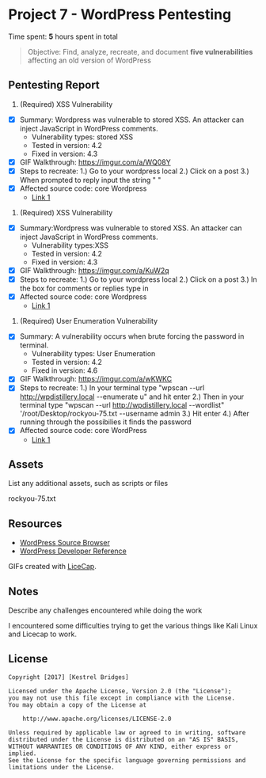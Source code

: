 # Project 7 - WordPress Pentesting

Time spent: **5** hours spent in total

> Objective: Find, analyze, recreate, and document **five vulnerabilities** affecting an old version of WordPress

## Pentesting Report

1. (Required) XSS Vulnerability
  - [X] Summary: Wordpress was vulnerable to stored XSS. An attacker can inject JavaScript in WordPress comments.
    - Vulnerability types: stored XSS
    - Tested in version: 4.2
    - Fixed in version: 4.3
  - [X] GIF Walkthrough: https://imgur.com/a/WQ08Y
  - [X] Steps to recreate: 
	1.) Go to your wordpress local 
	2.) Click on a post
	3.) When prompted to reply input the string "<a title='x onmouseover=alert(unescape(/hello%20world/.source)) style=position:absolute;left:0;
	top:0;width:5000px;height:5000px  AAAAAAAAAAAA...[64 kb]..AAA'></a> "
  - [X] Affected source code: core Wordpress
    - [Link 1](https://core.trac.wordpress.org/browser/tags/version/src/source_file.php)
1. (Required) XSS Vulnerability
  - [X] Summary:Wordpress was vulnerable to stored XSS. An attacker can inject JavaScript in WordPress comments. 
    - Vulnerability types:XSS
    - Tested in version: 4.2
    - Fixed in version: 4.3
  - [X] GIF Walkthrough: https://imgur.com/a/KuW2q
  - [X] Steps to recreate: 
	1.) Go to your wordpress local
	2.) Click on a post
	3.) In the box for comments or replies type in <script>alert('XSS');</script>
  - [X] Affected source code: core Wordpress
    - [Link 1](https://core.trac.wordpress.org/browser/tags/version/src/source_file.php)
1. (Required) User Enumeration Vulnerability
  - [X] Summary: A vulnerability occurs when brute forcing the password in terminal.
    - Vulnerability types: User Enumeration
    - Tested in version: 4.2
    - Fixed in version: 4.6
  - [X] GIF Walkthrough: https://imgur.com/a/wKWKC
  - [X] Steps to recreate: 
	1.) In your terminal type "wpscan --url http://wpdistillery.local --enumerate u" and hit enter
	2.) Then in your terminal type "wpscan --url http://wpdistillery.local --wordlist" '/root/Desktop/rockyou-75.txt --username admin
	3.) Hit enter
	4.) After running through the possibilies it finds the password
  - [X] Affected source code: core WordPress
    - [Link 1](https://core.trac.wordpress.org/browser/tags/version/src/source_file.php)

## Assets

List any additional assets, such as scripts or files

rockyou-75.txt

## Resources

- [WordPress Source Browser](https://core.trac.wordpress.org/browser/)
- [WordPress Developer Reference](https://developer.wordpress.org/reference/)

GIFs created with [LiceCap](http://www.cockos.com/licecap/).

## Notes

Describe any challenges encountered while doing the work

I encountered some difficulties trying to get the various things like Kali Linux and Licecap to work. 


## License

    Copyright [2017] [Kestrel Bridges]

    Licensed under the Apache License, Version 2.0 (the "License");
    you may not use this file except in compliance with the License.
    You may obtain a copy of the License at

        http://www.apache.org/licenses/LICENSE-2.0

    Unless required by applicable law or agreed to in writing, software
    distributed under the License is distributed on an "AS IS" BASIS,
    WITHOUT WARRANTIES OR CONDITIONS OF ANY KIND, either express or implied.
    See the License for the specific language governing permissions and
    limitations under the License.
